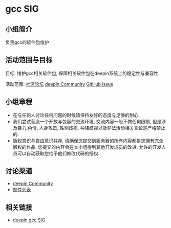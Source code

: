<!--

请按照实际情况编辑此文件，以使内容适应您所要创建的 SIG 的实际情况，并在发起申请时删除此段注释。

请注意：

以下五段二级标题均为必须存在的段落。小组也可根据自身需求增加其它的段落和详细的描述，但不应删除此处的四个段落。

-->
# gcc SIG

## 小组简介

负责gcc的软件包维护

## 活动范围与目标

目标: 维护gcc相关软件包, 保障相关软件包在deepin系统上的稳定性与兼容性.

活动范围: [社区论坛](https://bbs.deepin.org/) [deepin Community](https://github.com/deepin-community/sig-gcc-packaging/discussions) [GitHub issue](https://github.com/linuxdeepin/developer-center/issues)

## 小组章程

- 在与任何人讨论任何问题的时候请保持友好的态度与足够的耐心.
- 我们尝试营造一个开放与包容的交流环境, 交流内容一般不做任何限制, 但是涉及暴力,色情, 人身攻击, 性别歧视, 种族歧视以及非法活动相关言论是严格禁止的.
- 版权意识与自由意识并存, 请确保您提交到服务器的所有内容都是您拥有完全版权的作品. 您提交的内容会在本小组得到其他开发成员的改进, 允许的开发人员可以自动获取您给予他们修改代码的授权.

## 讨论渠道

- [deepin Community](https://github.com/deepin-community/sig-gcc-packaging/discussions)
- [邮件列表](https://www.freelists.org/list/deepin-gcc-team)

## 相关链接

- [deepin gcc SIG](https://github.com/orgs/deepin-community/teams/sig-gcc-packaging)
